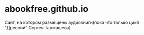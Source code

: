 # abookfree.github.io
Сайт, на котором размещены аудиокниги(пока что только цикл "Древний" Сергея Тармашева)
